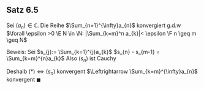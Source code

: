 ## Satz 6.5
Sei $(a_{n})\in \mathbb{C}$.
Die Reihe $\Sum_{n=1}^{\infty}a_{n}$ konvergiert g.d.w
$\forall \epsilon >0 \E N \in \N: |\Sum_{k=m}^n a_{k}|< \epsilon \F n \geq m \geq N$

Beweis: 
Sei $s_{j}:= \Sum_{k=1}^{j}a_{k}$
$s_{n} - s_{m-1} = \Sum_{k=m}^{n}a_{k}$ Also $(s_{n})$ ist Cauchy

Deshalb $(*) \Leftrightarrow (s_{n})$ konvergent $\Leftrightarrow \Sum_{k=m}^{\infty}a_{n}$ konvergent
$\blacksquare$ 

